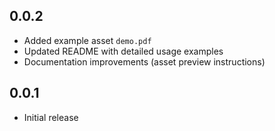 
## 0.0.2
- Added example asset `demo.pdf`
- Updated README with detailed usage examples
- Documentation improvements (asset preview instructions)

## 0.0.1
- Initial release